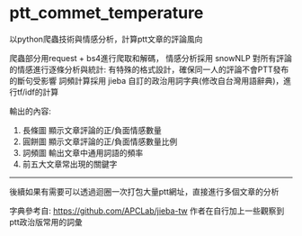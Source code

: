 # ptt_commet_temperature
以python爬蟲技術與情感分析，計算ptt文章的評論風向

爬蟲部分用request + bs4進行爬取和解碼，
情感分析採用 snowNLP 對所有評論的情感進行逐條分析與統計: 有特殊的格式設計，確保同一人的評論不會PTT發布的斷句受影響
詞頻計算採用 jieba 自訂的政治用詞字典(修改自台灣用語辭典)，進行tf/idf的計算

輸出的內容:
1. 長條圖 顯示文章評論的正/負面情感數量
2. 圓餅圖 顯示文章評論的正/負面情感數量比例
3. 詞頻圖 輸出文章中通用詞語的頻率
4. 前五大文章常出現的關鍵字

-------------------------------------
後續如果有需要可以透過迴圈一次打包大量ptt網址，直接進行多個文章的分析

字典參考自: https://github.com/APCLab/jieba-tw
作者在自行加上一些觀察到ptt政治版常用的詞彙
